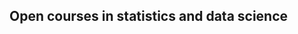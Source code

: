 ## Open courses in statistics and data science

<!--

This organisation was created to host a range of freely available courses in statistics, data science, machine learning and reproducible research. If you would like to contribute a course, please create an issue or contact the authors.

## Courses

- ["Using pipeline tools to ensure analyses are reproducible and understandable, via the targets package in R"](https://github.com/open-courses-statistics-data-science/pipeline_tools)


-->
